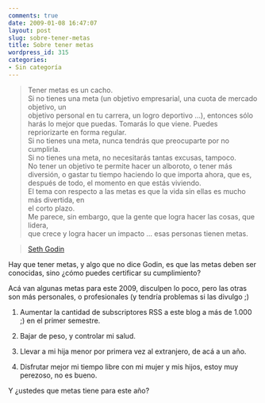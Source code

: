```yaml
---
comments: true
date: 2009-01-08 16:47:07
layout: post
slug: sobre-tener-metas
title: Sobre tener metas
wordpress_id: 315
categories:
- Sin categoría
---
```


> Tener metas es un cacho.  
Si no tienes una meta (un objetivo empresarial, una cuota de mercado objetivo, un   
objetivo personal en tu carrera, un logro deportivo ...), entonces sólo harás lo mejor que puedas. Tomarás lo que viene. Puedes repriorizarte en forma regular.  
Si no tienes una meta, nunca tendrás que preocuparte por no cumplirla.  
Si no tienes una meta, no necesitarás tantas excusas, tampoco.  
No tener un objetivo te permite hacer un alboroto, o tener más diversión, o gastar tu tiempo haciendo lo que importa ahora, que es, después de todo, el momento en que estás viviendo.  
El tema con respecto a las metas es que la vida sin ellas es mucho más divertida, en   
el corto plazo.  
Me parece, sin embargo, que la gente que logra hacer las cosas, que lidera,   
que crece y logra hacer un impacto ... esas personas tienen metas.

>   


> [Seth Godin](http://sethgodin.typepad.com/seths_blog/2009/01/the-thing-about.html)

  


Hay que tener metas, y algo que no dice Godin, es que las metas deben ser conocidas, sino ¿cómo puedes certificar su cumplimiento?

  


Acá van algunas metas para este 2009, disculpen lo poco, pero las otras son más personales, o profesionales (y tendría problemas si las divulgo ;)

  


1. Aumentar la cantidad de subscriptores RSS a este blog a más de 1.000 ;) en el primer semestre.

2. Bajar de peso, y controlar mi salud.

3. Llevar a mi hija menor por primera vez al extranjero, de acá a un año.

4. Disfrutar mejor mi tiempo libre con mi mujer y mis hijos, estoy muy perezoso, no es bueno.

  


Y ¿ustedes que metas tiene para este año?



